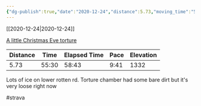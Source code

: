```yaml
---
{"dg-publish":true,"date":"2020-12-24","distance":5.73,"moving_time":"55:30","elapsed_time":"58:43","pace":"9:41","total_elevation_gain":1332,"url":"https://www.strava.com/activities/4513421420","permalink":"/01-personal/strava/2020-12-24-a-little-christmas-eve-torture/","dgPassFrontmatter":true}
---
```



[[2020-12-24\|2020-12-24]]

[A little Christmas Eve torture](https://www.strava.com/activities/4513421420)

| Distance | Time  | Elapsed Time | Pace | Elevation |
| -------- | ----- | ------------ | ---- | --------- |
| 5.73     | 55:30 | 58:43        | 9:41 | 1332      |


Lots of ice on lower rotten rd. Torture chamber had some bare dirt but it's very loose right now

#strava
